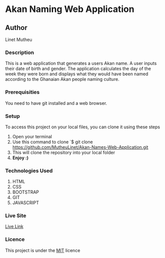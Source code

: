  # Akan Naming Web Application
## Author
Linet Mutheu
### Description
This is a web application that generates a users Akan name. A user inputs their date of birth and gender. The application calculates the day of the week they were born and displays what they would have been named according to the Ghanaian Akan people naming culture.
### Prerequisities
You need to have git installed and a web browser.
### Setup
To access this project on your local files, you can clone it using these steps
1. Open your terminal
1. Use this command to clone `$ git clone
https://github.com/MutheuLinet/Akan-Names-Web-Application.git
1. This will clone the repository into your local folder
2. __Enjoy :)__
### Technologies Used
1. HTML
2. CSS
3. BOOTSTRAP
4. GIT
5. JAVASCRIPT
### Live Site
[Live Link](https://mutheulinet.github.io/Akan-Names-Web-Application/)
### Licence
This project is under the  [MIT](LICENSE) licence